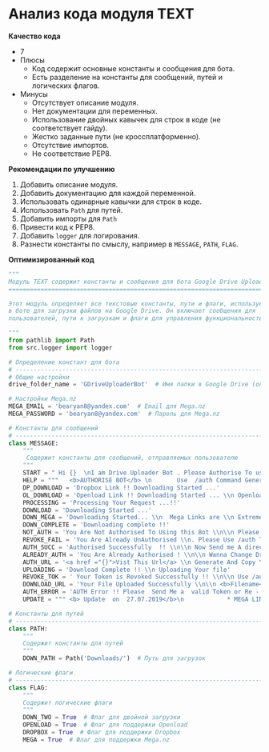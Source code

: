 # Анализ кода модуля TEXT

**Качество кода**
   - 7
   - Плюсы
        - Код содержит основные константы и сообщения для бота.
        - Есть разделение на константы для сообщений, путей и логических флагов.
   - Минусы
        - Отсутствует описание модуля.
        - Нет документации для переменных.
        - Использование двойных кавычек для строк в коде (не соответствует гайду).
        - Жестко заданные пути (не кроссплатформенно).
        - Отсутствие импортов.
        - Не соответствие PEP8.

**Рекомендации по улучшению**

1.  Добавить описание модуля.
2.  Добавить документацию для каждой переменной.
3.  Использовать одинарные кавычки для строк в коде.
4.  Использовать `Path` для путей.
5.  Добавить импорты для `Path`
6.  Привести код к PEP8.
7.  Добавить `logger` для логирования.
8.  Разнести константы по смыслу, например в `MESSAGE`, `PATH`, `FLAG`.

**Оптимизированный код**

```python
"""
Модуль TEXT содержит константы и сообщения для бота Google Drive Uploader.
=======================================================================

Этот модуль определяет все текстовые константы, пути и флаги, используемые
в боте для загрузки файлов на Google Drive. Он включает сообщения для
пользователей, пути к загрузкам и флаги для управления функциональностью бота.

"""
from pathlib import Path
from src.logger import logger

# Определение констант для бота
# ------------------------------------------------------------------------------
# Общие настройки
drive_folder_name = 'GDriveUploaderBot'  # Имя папки в Google Drive (опционально)

# Настройки Mega.nz
MEGA_EMAIL = 'bearyan8@yandex.com'  # Email для Mega.nz
MEGA_PASSWORD = 'bearyan8@yandex.com'  # Пароль для Mega.nz

# Константы для сообщений
# ------------------------------------------------------------------------------
class MESSAGE:
    """
     Содержит константы для сообщений, отправляемых пользователю
    """
    START = " Hi {}  \nI am Drive Uploader Bot . Please Authorise To use me .By using /auth \n\n For more info /help \n\n Third-Party Website \n Support Added /update \n\n For Bot Updates  \n <a href ='https://t.me/aryan_bots'>Join Channel</a>\nPlease Report Bugs  @aryanvikash"
    HELP = """   <b>AUTHORISE BOT</b> \n       Use  /auth Command Generate\n       Your Google Drive Token And \n       Send It To Bot  \n<b> You Wanna Change Your Login \n        Account ?</b> \n\n        You Can Use /revoke \n        command            \n<b>What I Can Do With This Bot? </b>\n            You Can Upload Any Internet\n            Files On Your google\n            Drive Account.\n<b> Links Supported By Bot</b>\n            * Direct Links \n            * Openload links [Max Speed \n              500 KBps :(   ]\n            * Dropbox links \n            *  Mega links\n            \n            + More On Its way:)\n                \nBug Report @aryanvikash\n        """
    DP_DOWNLOAD = 'Dropbox Link !! Downloading Started ...'
    OL_DOWNLOAD = 'Openload Link !! Downloading Started ... \\n Openload Links Are Extremely Slow'
    PROCESSING = 'Processing Your Request ...!!'
    DOWNLOAD = 'Downloading Started ...'
    DOWN_MEGA = 'Downloading Started... \\n  Mega Links are \\n Extremely Slow :('
    DOWN_COMPLETE = 'Downloading complete !!'
    NOT_AUTH = 'You Are Not Authorised To Using this Bot \\n\\n Please Authorise Me Using /auth  \\n\\n @aryanvikash'
    REVOKE_FAIL = 'You Are Already UnAuthorised \\n. Please Use /auth To Authorise \\n\\n report At @aryanvikash '
    AUTH_SUCC = 'Authorised Successfully  !! \\n\\n Now Send me A direct Link :)'
    ALREADY_AUTH = 'You Are Already Authorised ! \\n\\n Wanna Change Drive Account? \\n\\n Use /revoke \\n\\n report At @aryanvikash '
    AUTH_URL = '<a href ="{}">Vist This Url</a> \\n Generate And Copy Your Google Drive Token And Send It To Me'
    UPLOADING = 'Download Complete !! \\n Uploading Your file'
    REVOKE_TOK = ' Your Token is Revoked Successfully !! \\n\\n Use /auth To Re-Authorise Your Drive Acc. '
    DOWNLOAD_URL = 'Your File Uploaded Successfully \\n\\n <b>Filename</b> : {} \\n\\n <b> Size</b> : {} MB \\n\\n <b>Download</b> {}'
    AUTH_ERROR = 'AUTH Error !! Please  Send Me a  valid Token or Re - Authorise Me  \\n\\n report At @aryanvikash'
    UPDATE = """ <b> Update  on  27.07.2019</b>\n            * MEGA LINK added\n            * Error Handling Improved\n\n<b> Links Supported By Bot</b>\n            * Direct Links \n            * Openload links [Max Speed \n              500 KBps :(   ]\n            * Dropbox links \n            *  Mega links (only files)\n            \n            + More are in way:) """

# Константы для путей
# ------------------------------------------------------------------------------
class PATH:
    """
    Содержит константы для путей
    """
    DOWN_PATH = Path('Downloads/')  # Путь для загрузок

# Логические флаги
# ------------------------------------------------------------------------------
class FLAG:
    """
    Содержит логические флаги
    """
    DOWN_TWO = True  # Флаг для двойной загрузки
    OPENLOAD = True  # Флаг для поддержки Openload
    DROPBOX = True  # Флаг для поддержки Dropbox
    MEGA = True  # Флаг для поддержки Mega.nz

```